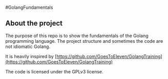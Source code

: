 #GolangFundamentals
## About the project
The purpose of this repo is to show the fundamentals of the Golang programming language.
The project structure and sometimes the code are not idiomatic Golang.

It is heavily inspired by [https://github.com/GoesToEleven/GolangTraining](https://github.com/GoesToEleven/GolangTraining)

The code is licensed under the GPLv3 license.